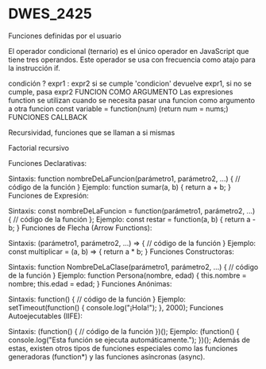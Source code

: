 # DWES_2425



Funciones definidas por el usuario

El operador condicional (ternario) es el único operador en JavaScript que tiene tres operandos. Este operador se usa con frecuencia como atajo para la instrucción if.

condición ? expr1 : expr2
si se cumple 'condicion' devuelve expr1, si no se cumple, pasa expr2
FUNCION COMO ARGUMENTO
Las expresiones function se utilizan cuando se necesita pasar una funcion como argumento a otra funcion
const variable = function(num) (return num = nums;)
FUNCIONES CALLBACK

Recursividad, funciones que se llaman a si mismas 


Factorial recursivo

Funciones Declarativas:

Sintaxis: function nombreDeLaFuncion(parámetro1, parámetro2, ...) { // código de la función }
Ejemplo:
function sumar(a, b) {
  return a + b;
}
Funciones de Expresión:

Sintaxis: const nombreDeLaFuncion = function(parámetro1, parámetro2, ...) { // código de la función };
Ejemplo:
const restar = function(a, b) {
  return a - b;
}
Funciones de Flecha (Arrow Functions):

Sintaxis: (parámetro1, parámetro2, ...) => { // código de la función }
Ejemplo:
const multiplicar = (a, b) => {
  return a * b;
}
Funciones Constructoras:

Sintaxis: function NombreDeLaClase(parámetro1, parámetro2, ...) { // código de la función }
Ejemplo:
function Persona(nombre, edad) {
  this.nombre = nombre;
  this.edad = edad;
}
Funciones Anónimas:

Sintaxis: function() { // código de la función }
Ejemplo:
setTimeout(function() {
  console.log("¡Hola!");
}, 2000);
Funciones Autoejecutables (IIFE):

Sintaxis: (function() { // código de la función })();
Ejemplo:
(function() {
  console.log("Esta función se ejecuta automáticamente.");
})();
Además de estas, existen otros tipos de funciones especiales como las funciones generadoras (function*) y las funciones asíncronas (async).